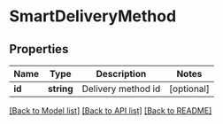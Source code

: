 # SmartDeliveryMethod

## Properties
Name | Type | Description | Notes
------------ | ------------- | ------------- | -------------
**id** | **string** | Delivery method id | [optional] 

[[Back to Model list]](../../README.md#documentation-for-models) [[Back to API list]](../../README.md#documentation-for-api-endpoints) [[Back to README]](../../README.md)

